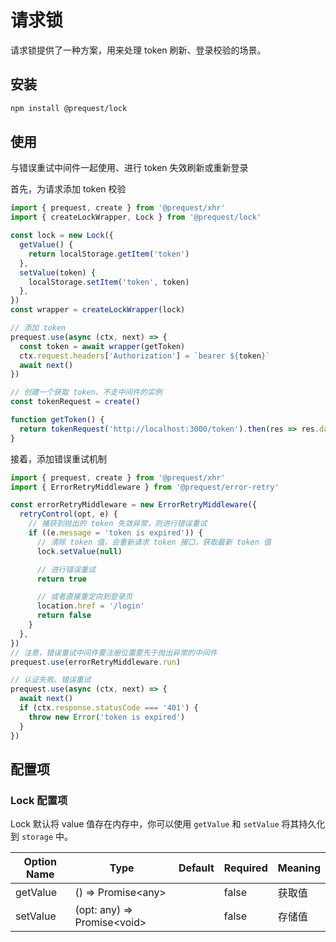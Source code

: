 # 请求锁

请求锁提供了一种方案，用来处理 token 刷新、登录校验的场景。

## 安装

```bash
npm install @prequest/lock
```

## 使用

与错误重试中间件一起使用、进行 token 失效刷新或重新登录

首先，为请求添加 token 校验

```ts
import { prequest, create } from '@prequest/xhr'
import { createLockWrapper, Lock } from '@prequest/lock'

const lock = new Lock({
  getValue() {
    return localStorage.getItem('token')
  },
  setValue(token) {
    localStorage.setItem('token', token)
  },
})
const wrapper = createLockWrapper(lock)

// 添加 token
prequest.use(async (ctx, next) => {
  const token = await wrapper(getToken)
  ctx.request.headers['Authorization'] = `bearer ${token}`
  await next()
})

// 创建一个获取 token、不走中间件的实例
const tokenRequest = create()

function getToken() {
  return tokenRequest('http://localhost:3000/token').then(res => res.data.token)
}
```

接着，添加错误重试机制

```ts
import { prequest, create } from '@prequest/xhr'
import { ErrorRetryMiddleware } from '@prequest/error-retry'

const errorRetryMiddleware = new ErrorRetryMiddleware({
  retryControl(opt, e) {
    // 捕获到抛出的 token 失效异常，则进行错误重试
    if ((e.message = 'token is expired')) {
      // 清除 token 值，会重新请求 token 接口，获取最新 token 值
      lock.setValue(null)

      // 进行错误重试
      return true

      // 或者直接重定向到登录页
      location.href = '/login'
      return false
    }
  },
})
// 注意，错误重试中间件要注册位置要先于抛出异常的中间件
prequest.use(errorRetryMiddleware.run)

// 认证失败、错误重试
prequest.use(async (ctx, next) => {
  await next()
  if (ctx.response.statusCode === '401') {
    throw new Error('token is expired')
  }
})
```

## 配置项

### Lock 配置项

Lock 默认将 value 值存在内存中，你可以使用 `getValue` 和 `setValue` 将其持久化到 `storage` 中。

| Option Name | Type                          | Default | Required | Meaning |
| ----------- | ----------------------------- | ------- | -------- | ------- |
| getValue    | () => Promise\<any\>          |         | false    | 获取值  |
| setValue    | (opt: any) => Promise\<void\> |         | false    | 存储值  |
